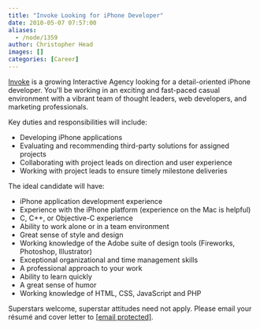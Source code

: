 ```yaml
---
title: "Invoke Looking for iPhone Developer"
date: 2010-05-07 07:57:00
aliases:
  - /node/1359
author: Christopher Head
images: []
categories: [Career]
---
```


[Invoke](http://invokemedia.com/) is a growing Interactive Agency looking for a detail-oriented iPhone developer. You'll be working in an exciting and fast-paced casual environment with a vibrant team of thought leaders, web developers, and marketing professionals.

Key duties and responsibilities will include:

*   Developing iPhone applications
*   Evaluating and recommending third-party solutions for assigned projects
*   Collaborating with project leads on direction and user experience
*   Working with project leads to ensure timely milestone deliveries

The ideal candidate will have:

*   iPhone application development experience
*   Experience with the iPhone platform (experience on the Mac is helpful)
*   C, C++, or Objective-C experience
*   Ability to work alone or in a team environment
*   Great sense of style and design
*   Working knowledge of the Adobe suite of design tools (Fireworks, Photoshop, Illustrator)
*   Exceptional organizational and time management skills
*   A professional approach to your work
*   Ability to learn quickly
*   A great sense of humor
*   Working knowledge of HTML, CSS, JavaScript and PHP

Superstars welcome, superstar attitudes need not apply. Please email your résumé and cover letter to [\[email protected\]](/cdn-cgi/l/email-protection#224b55434c4c43554d5049624b4c544d49474f47464b430c414d4f).
